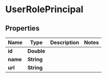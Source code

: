 

# UserRolePrincipal


## Properties

| Name | Type | Description | Notes |
|------------ | ------------- | ------------- | -------------|
|**id** | **Double** |  |  |
|**name** | **String** |  |  |
|**url** | **String** |  |  |



